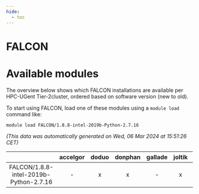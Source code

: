 ```yaml
---
hide:
  - toc
---
```


FALCON
======

# Available modules


The overview below shows which FALCON installations are available per HPC-UGent Tier-2cluster, ordered based on software version (new to old).

To start using FALCON, load one of these modules using a `module load` command like:

```shell
module load FALCON/1.8.8-intel-2019b-Python-2.7.16
```

*(This data was automatically generated on Wed, 06 Mar 2024 at 15:51:26 CET)*  

| |accelgor|doduo|donphan|gallade|joltik|skitty|
| :---: | :---: | :---: | :---: | :---: | :---: | :---: |
|FALCON/1.8.8-intel-2019b-Python-2.7.16|-|x|x|-|x|x|
